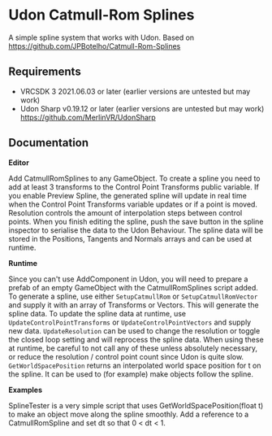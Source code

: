 # Udon Catmull-Rom Splines
A simple spline system that works with Udon.
Based on https://github.com/JPBotelho/Catmull-Rom-Splines
## Requirements
- VRCSDK 3 2021.06.03 or later (earlier versions are untested but may work)
- Udon Sharp v0.19.12 or later (earlier versions are untested but may work) https://github.com/MerlinVR/UdonSharp

## Documentation
**Editor**

Add CatmullRomSplines to any GameObject. To create a spline you need to add at least 3 transforms to the Control Point Transforms public variable. If you enable Preview Spline, the generated spline will update in real time when the Control Point Transforms variable updates or if a point is moved.
Resolution controls the amount of interpolation steps between control points.
When you finish editing the spline, push the save button in the spline inspector to serialise the data to the Udon Behaviour.
The spline data will be stored in the Positions, Tangents and Normals arrays and can be used at runtime.

**Runtime**

Since you can't use AddComponent in Udon, you will need to prepare a prefab of an empty GameObject with the CatmullRomSplines script added. To generate a spline, use either `SetupCatmullRom` or `SetupCatmullRomVector` and supply it with an array of Transforms or Vectors. This will generate the spline data. To update the spline data at runtime, use `UpdateControlPointTransforms` or `UpdateControlPointVectors` and supply new data.  `UpdateResolution` can be used to change the resolution or toggle the closed loop setting and will reprocess the spline data. When using these at runtime, be careful to not call any of these unless absolutely necessary, or reduce the resolution / control point count since Udon is quite slow.
`GetWorldSpacePosition` returns an interpolated world space position for t on the spline. It can be used to (for example) make objects follow the spline.

**Examples**

SplineTester is a very simple script that uses GetWorldSpacePosition(float t) to make an object move along the spline smoothly. Add a reference to a CatmullRomSpline and set dt so that 0 < dt < 1.

